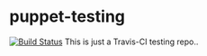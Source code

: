 # puppet-testing
[![Build Status](https://travis-ci.org/dkanbier/puppet-testing.svg?branch=master)](https://travis-ci.org/dkanbier/puppet-testing)
This is just a Travis-CI testing repo..
